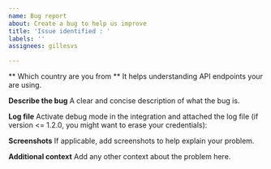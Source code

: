 ```yaml
---
name: Bug report
about: Create a bug to help us improve
title: 'Issue identified : '
labels: ''
assignees: gillesvs

---
```


** Which country are you from **
It helps understanding API endpoints your are using.

**Describe the bug**
A clear and concise description of what the bug is.

**Log file**
Activate debug mode in the integration and attached the log file (if version <= 1.2.0, you might want to erase your credentials):

**Screenshots**
If applicable, add screenshots to help explain your problem.

**Additional context**
Add any other context about the problem here.
